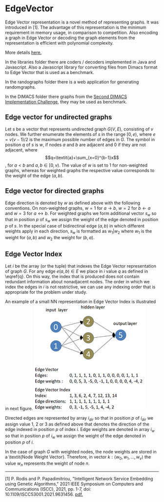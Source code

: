 # EdgeVector

Edge Vector representation is a novel method of representing graphs. It was introduced in [1]. The advantage of this representation is the minimum requirement in memory usage, in comparison to competition. Also encoding a graph in Edge Vector or decoding the graph elements from the representation is efficient with polynomial complexity.

More details [here.](https://rodispantelis.github.io/EdgeVector/)

In the libraries folder there are coders / decoders implemented in Java and Javascript. Also a Javascript library for converting files from Dimacs format to Edge Vector that is used as a benchmark.

In the randographs folder there is a web application for generating randomgraphs.

In the DIMACS folder there graphs from the [Second DIMACS Implementation Challenge](http://archive.dimacs.rutgers.edu/Challenges/), they may be used as benchmark.

## Edge vector for undirected graphs
Let $s$ be a vector that represents undirected graph $G(V, E)$, consisting of $v$ nodes. We further enumerate the elements of $s$ in the range 
$[0, e)$, where $e = v(v-1) / 2$ is the maximum possible number of edges in $G$.
The symbol in position $q$ of $s$ is $w$, if nodes $a$ and $b$ are adjacent and 0 if they are not adjacent, where  $$q=\textit{a}+\sum_{x=0}^{b-1}x$$, for $a < b$ and 
$a, b \in [0, v)$. The value of $w$ is set to 1 for non-weighted graphs, whereas for weighted graphs the respective value corresponds to the weight of the edge $(a, b)$.

## Edge vector for directed graphs
Edge direction is denoted by $w$ as defined above with the following conventions.
On non-weighted graphs, $w=1$ for $a \to b$, $w=2$ for $b \gets a$ and $w=3$ for $a \leftrightarrow b$.
For weighted graphs we form additional vector $s_w$ so that in position $p$ of $s_w$ we assign the weight of the edge denoted in position $p$ of $s$.
In the special case of bidirectinal edge $(a, b)$ in which different weights apply in each direction, $s_w$ is formatted as $w_1 | w_2$ where $w_1$ is the weight for $(a, b)$ and $w_2$ the weight for $(b, a)$.

## Edge Vector Index
Let $i$ be the array (or the tuple) that indexes the Edge Vector representation of graph $G$. 
For any edge $e(a,b) \in E$ we place in $i$ value $q$ as defined in \eqref{q}. On this way, the index that is produced does not contain redundant information about nonadjacent nodes. The order in which we index the edges in $i$ is not restrictive, we can use any indexing order that is appropriate for the problem under study.

An example of a small NN representation in Edge Vector Index is illustrated in next figure.
![figure.1](smallgraph.png)

Directed edges are represented by array $i_{dir}$ so that in position $p$ of $i_{dir}$ we assign value 1, 2 or 3 as defined above that denotes the direction of the edge indexed in position $p$ of index $i$. Edge weights are denoted in array $i_w$ so that in position $p$ of $i_w$ we assign the weight of the edge denoted in position $p$ of $i$.

In the case of graph $G$ with weighted nodes, the node weights are stored in a \textit{Node Weight Vector}. Therefore, in vector $k:\langle w_0, w_1, …, w_v \rangle$ the value $w_n$ represents the weight of node $n$. 


---

[1] P. Rodis and P. Papadimitriou, "Intelligent Network Service Embedding using Genetic Algorithms," 2021 IEEE Symposium on Computers and Communications (ISCC), 2021, pp. 1-7, doi: 10.1109/ISCC53001.2021.9631456. [pdf.](https://pantelisrodis.appspot.com/papers/ISCC_2021.pdf)
